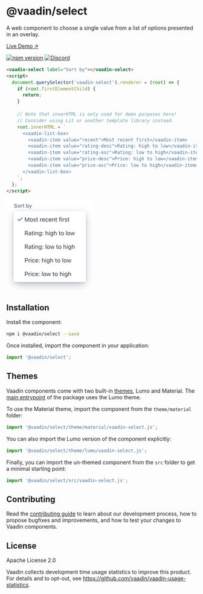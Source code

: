 # @vaadin/select

A web component to choose a single value from a list of options presented in an overlay.

[Live Demo ↗](https://vaadin.com/docs/latest/ds/components/select)

[![npm version](https://badgen.net/npm/v/@vaadin/vaadin-select)](https://www.npmjs.com/package/@vaadin/vaadin-select)
[![Discord](https://img.shields.io/discord/732335336448852018?label=discord)](https://discord.gg/PHmkCKC)

```html
<vaadin-select label="Sort by"></vaadin-select>
<script>
  document.querySelector('vaadin-select').renderer = (root) => {
    if (root.firstElementChild) {
      return;
    }

    // Note that innerHTML is only used for demo purposes here!
    // Consider using Lit or another template library instead.
    root.innerHTML = `
      <vaadin-list-box>
        <vaadin-item value="recent">Most recent first</vaadin-item>
        <vaadin-item value="rating-desc">Rating: high to low</vaadin-item>
        <vaadin-item value="rating-asc">Rating: low to high</vaadin-item>
        <vaadin-item value="price-desc">Price: high to low</vaadin-item>
        <vaadin-item value="price-asc">Price: low to high</vaadin-item>
      </vaadin-list-box>
    `;
  };
</script>
```

[<img src="https://raw.githubusercontent.com/vaadin/web-components/master/packages/select/screenshot.png" width="231" alt="Screenshot of vaadin-select">](https://vaadin.com/docs/latest/ds/components/select)

## Installation

Install the component:

```sh
npm i @vaadin/select --save
```

Once installed, import the component in your application:

```js
import '@vaadin/select';
```

## Themes

Vaadin components come with two built-in [themes](https://vaadin.com/docs/latest/ds/customization/using-themes), Lumo and Material.
The [main entrypoint](https://github.com/vaadin/web-components/blob/master/packages/select/vaadin-select.js) of the package uses the Lumo theme.

To use the Material theme, import the component from the `theme/material` folder:

```js
import '@vaadin/select/theme/material/vaadin-select.js';
```

You can also import the Lumo version of the component explicitly:

```js
import '@vaadin/select/theme/lumo/vaadin-select.js';
```

Finally, you can import the un-themed component from the `src` folder to get a minimal starting point:

```js
import '@vaadin/select/src/vaadin-select.js';
```

## Contributing

Read the [contributing guide](https://vaadin.com/docs/latest/guide/contributing/overview) to learn about our development process, how to propose bugfixes and improvements, and how to test your changes to Vaadin components.

## License

Apache License 2.0

Vaadin collects development time usage statistics to improve this product.
For details and to opt-out, see https://github.com/vaadin/vaadin-usage-statistics.
